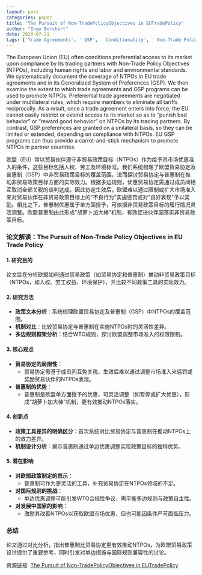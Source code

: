 ```yaml
---
layout: post
categories: paper
title: "The Pursuit of Non-TradePolicyObjectives in EUTradePolicy"
author: "Ingo Borchert"
date: 2020-07-21
tags: ['Trade Agreements', ' GSP', ' Conditionality', ' Non-Trade Policy Objectives']
---
```


The European Union (EU) often conditions preferential access to its market upon compliance by its trading partners with Non-Trade Policy Objectives (NTPOs), including human rights and labor and environmental standards. We systematically document the coverage of NTPOs in EU trade agreements and in its Generalized System of Preferences (GSP). We then examine the extent to which trade agreements and GSP programs can be used to promote NTPOs. Preferential trade agreements are negotiated under multilateral rules, which require members to eliminate all tariffs reciprocally. As a result, once a trade agreement enters into force, the EU cannot easily restrict or extend access to its market so as to “punish bad behavior” or “reward good behavior” on NTPOs by its trading partners. By contrast, GSP preferences are granted on a unilateral basis, so they can be limited or extended,  depending on compliance with NTPOs. EU GSP programs can thus provide a carrot-and-stick mechanism to promote NTPOs in partner countries.

欧盟（EU）常以贸易伙伴遵守非贸易政策目标（NTPOs）作为给予其市场优惠准入的条件，这些目标包括人权、劳工及环境标准。我们系统梳理了欧盟贸易协定及普惠制（GSP）中非贸易政策目标的覆盖范围，进而探讨贸易协定与普惠制在推动非贸易政策目标方面的实际效力。根据多边规则，优惠贸易协定需通过成员间相互取消全部关税的谈判达成。因此协定生效后，欧盟难以通过限制或扩大市场准入来对贸易伙伴在非贸易政策目标上的"不良行为"实施惩罚或对"良好表现"予以奖励。相比之下，普惠制优惠属于单方面授予，可依据非贸易政策目标的履行情况灵活调整。欧盟普惠制由此形成"胡萝卜加大棒"机制，有效促进伙伴国落实非贸易政策目标。

### **论文解读：The Pursuit of Non-Trade Policy Objectives in EU Trade Policy**  

#### **1. 研究目的**  
论文旨在分析欧盟如何通过贸易政策（如贸易协定和普惠制）推动非贸易政策目标（NTPOs，如人权、劳工权益、环境保护），并比较不同政策工具的实际效力。  

#### **2. 研究方法**  
- **政策文本分析**：系统梳理欧盟贸易协定及普惠制（GSP）中NTPOs的覆盖范围。  
- **机制对比**：比较贸易协定与普惠制在实施NTPOs时的灵活性差异。  
- **多边规则框架分析**：结合WTO规则，探讨欧盟调整市场准入的权限限制。  

#### **3. 核心观点**  
- **贸易协定的局限性**：  
  - 贸易协定需基于成员间互免关税，生效后难以通过调整市场准入来惩罚或奖励贸易伙伴的NTPOs表现。  
- **普惠制的优势**：  
  - 普惠制是欧盟单方面授予的优惠，可灵活调整（如暂停或扩大优惠），形成“胡萝卜加大棒”机制，更有效推动NTPOs落实。  

#### **4. 创新点**  
- **政策工具差异的明确区分**：首次系统对比贸易协定与普惠制在推动NTPOs上的效力差异。  
- **机制设计分析**：揭示普惠制通过单边优惠调整实现政策目标的独特优势。  

#### **5. 潜在影响**  
- **对欧盟政策制定的启示**：  
  - 普惠制可作为更灵活的工具，补充贸易协定在NTPOs领域的不足。  
- **对国际规则的挑战**：  
  - 单边优惠调整可能引发WTO合规性争议，需平衡多边规则与政策自主性。  
- **对发展中国家的影响**：  
  - 激励其改善NTPOs以获取欧盟市场优惠，但也可能因条件严苛面临压力。  

### **总结**  
论文通过对比分析，指出普惠制比贸易协定更有效推动NTPOs，为欧盟贸易政策设计提供了重要参考，同时引发对单边措施与国际规则兼容性的讨论。

资源链接: [The Pursuit of Non-TradePolicyObjectives in EUTradePolicy](https://papers.ssrn.com/sol3/papers.cfm?abstract_id=3657043)
